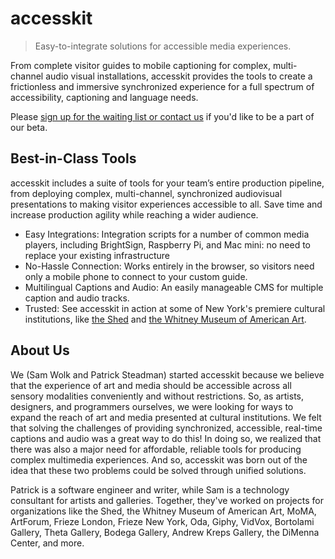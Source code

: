# accesskit

>  Easy-to-integrate solutions for accessible media experiences.

From complete visitor guides to mobile captioning for complex, multi-channel audio visual installations, accesskit provides the tools to create a frictionless and immersive synchronized experience for a full spectrum of accessibility, captioning and language needs.

Please [sign up for the waiting list or contact us](mailto:info@accesskit.cc) if you'd like to be a part of our beta.

## Best-in-Class Tools

accesskit includes a suite of tools for your team’s entire production pipeline, from deploying complex, multi-channel, synchronized audiovisual presentations to making visitor experiences accessible to all. Save time and increase production agility while reaching a wider audience.

- Easy Integrations: Integration scripts for a number of common media players, including BrightSign, Raspberry Pi, and Mac mini: no need to replace your existing infrastructure
- No-Hassle Connection: Works entirely in the browser, so visitors need only a mobile phone to connect to your custom guide.
- Multilingual Captions and Audio: An easily manageable CMS for multiple caption and audio tracks.
- Trusted: See accesskit in action at some of New York's premiere cultural institutions, like [the Shed](captioner.theshed.org) and [the Whitney Museum of American Art](captioner.whitney.org).

## About Us

We (Sam Wolk and Patrick Steadman) started accesskit because we believe that the experience of art and media should be accessible across all sensory modalities conveniently and without restrictions.  So, as artists, designers, and programmers ourselves, we were looking for ways to expand the reach of art and media presented at cultural institutions.  We felt that solving the challenges of providing synchronized, accessible, real-time captions and audio was a great way to do this!  In doing so, we realized that there was also a major need for affordable, reliable tools for producing complex multimedia experiences.  And so, accesskit was born out of the idea that these two problems could be solved through unified solutions.

Patrick is a software engineer and writer, while Sam is a technology consultant for artists and galleries.  Together, they've worked on projects for organizations like the Shed, the Whitney Museum of American Art, MoMA, ArtForum, Frieze London, Frieze New York, Oda, Giphy, VidVox, Bortolami Gallery, Theta Gallery, Bodega Gallery, Andrew Kreps Gallery, the DiMenna Center, and more.  

